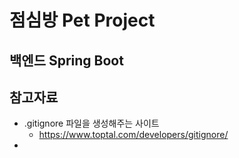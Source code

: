 # 점심방 Pet Project

## 백엔드 Spring Boot

## 참고자료

- .gitignore 파일을 생성해주는 사이트
  - https://www.toptal.com/developers/gitignore/
- 